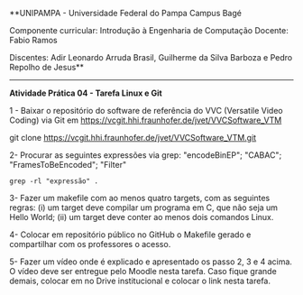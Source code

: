 **UNIPAMPA - Universidade Federal do Pampa
Campus Bagé

Componente curricular: Introdução à Engenharia de Computação
Docente: Fabio Ramos

Discentes: Adir Leonardo Arruda Brasil, Guilherme da Silva Barboza e Pedro Repolho de Jesus**

-----------------------------------------------------------------------------------------------

**Atividade Prática 04 - Tarefa Linux e Git**

1 - Baixar o repositório do software de referência do VVC (Versatile Video Coding) via Git em https://vcgit.hhi.fraunhofer.de/jvet/VVCSoftware_VTM

git clone https://vcgit.hhi.fraunhofer.de/jvet/VVCSoftware_VTM.git

2- Procurar as seguintes expressões via grep: "encodeBinEP"; "CABAC"; "FramesToBeEncoded"; "Filter"

    grep -rl "expressão" .

3- Fazer um makefile com ao menos quatro targets, com as seguintes regras: (i) um target deve compilar um programa em C, que não seja um Hello World; (ii) um target deve conter ao menos dois comandos Linux.

4- Colocar em repositório público no GitHub o Makefile gerado e compartilhar com os professores o acesso.

5- Fazer um vídeo onde é explicado e apresentado os passo 2, 3 e 4 acima. O vídeo deve ser entregue pelo Moodle nesta tarefa. Caso fique grande demais, colocar em no Drive institucional e colocar o link nesta tarefa.
